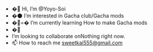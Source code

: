 - �🌸 Hi, I’m @Yoyo-Soi
- �🌑 I’m interested in Gacha club/Gacha mods
- �🍯=� I’m currently learning How to make Gacha mods
- �🍃
-  I’m looking to collaborate onNothing right now.
- 📫 How to reach me sweetkai555@gmail.com

<!---
Yoyo-Soi/Yoyo-Soi is a ✨ special ✨ repository because its `README.md` (this file) appears on your GitHub profile.
You can click the Preview link to take a look at your changes.
--->
